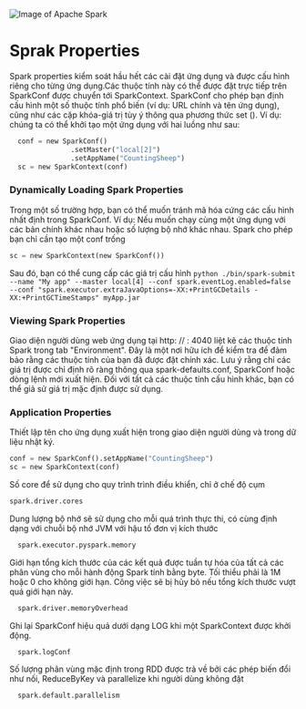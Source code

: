 ![Image of Apache Spark](https://viblo.asia/uploads/e458bfb3-2876-490e-8456-d1b03f87600c.jpg)

# Sprak Properties
Spark properties kiểm soát hầu hết các cài đặt ứng dụng và được cấu hình riêng cho từng ứng dụng.Các thuộc tính này có thể được đặt trực tiếp trên SparkConf được chuyển tới SparkContext.
SparkConf cho phép bạn định cấu hình một số thuộc tính phổ biến (ví dụ: URL chính và tên ứng dụng), cũng như các cặp khóa-giá trị tùy ý thông qua phương thức set ().
Ví dụ: chúng ta có thể khởi tạo một ứng dụng với hai luồng như sau:

```python
  conf = new SparkConf()
               .setMaster("local[2]")
               .setAppName("CountingSheep")
  sc = new SparkContext(conf)

```
### Dynamically Loading Spark Properties
Trong một số trường hợp, bạn có thể muốn tránh mã hóa cứng các cấu hình nhất định trong SparkConf. Ví dụ: Nếu muốn chạy cùng một ứng dụng với các bản chính khác nhau hoặc số lượng bộ nhớ khác nhau. Spark cho phép bạn chỉ cần tạo một conf trống
  
  ```python
  sc = new SparkContext(new SparkConf())
  ```
  Sau đó, bạn có thể cung cấp các giá trị cấu hình
    ```python
    ./bin/spark-submit --name "My app" --master local[4] --conf spark.eventLog.enabled=false
  --conf "spark.executor.extraJavaOptions=-XX:+PrintGCDetails -XX:+PrintGCTimeStamps" myApp.jar
    ```
### Viewing Spark Properties
  Giao diện người dùng web ứng dụng tại http: // <driver>: 4040 liệt kê các thuộc tính Spark trong tab "Environment".
  Đây là một nơi hữu ích để kiểm tra để đảm bảo rằng các thuộc tính của bạn đã được đặt chính xác.
  Lưu ý rằng chỉ các giá trị được chỉ định rõ ràng thông qua spark-defaults.conf, SparkConf hoặc dòng lệnh mới xuất hiện.
  Đối với tất cả các thuộc tính cấu hình khác, bạn có thể giả sử giá trị mặc định được sử dụng.
### Application Properties
  Thiết lập tên cho ứng dụng xuất hiện trong giao diện người dùng và trong dữ liệu nhật ký.
  ```python
  conf = new SparkConf().setAppName("CountingSheep")
  sc = new SparkContext(conf)
  ```
  Số core để sử dụng cho quy trình trình điều khiển, chỉ ở chế độ cụm
  ```python
  spark.driver.cores
  ```
  Dung lượng bộ nhớ sẽ sử dụng cho mỗi quá trình thực thi, có cùng định dạng với chuỗi bộ nhớ JVM với hậu tố đơn vị kích thước
  ```python
    spark.executor.pyspark.memory
  ```
  Giới hạn tổng kích thước của các kết quả được tuần tự hóa của tất cả các phân vùng cho mỗi hành động Spark tính bằng byte. Tối thiểu phải là 1M hoặc 0 cho không giới hạn. Công việc sẽ bị hủy bỏ nếu tổng kích thước vượt quá giới hạn này.
  ```python
    spark.driver.memoryOverhead
  ```
  Ghi lại SparkConf hiệu quả dưới dạng LOG khi một SparkContext được khởi động.
  ```python
    spark.logConf
  ```
  Số lượng phân vùng mặc định trong RDD được trả về bởi các phép biến đổi như nối, ReduceByKey và parallelize khi người dùng không đặt
  ```python
    spark.default.parallelism
  ```
  
